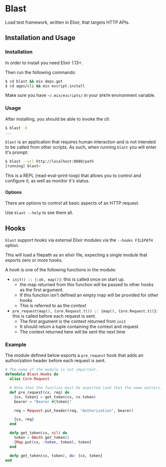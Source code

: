 # Blast

Load test framework, written in Elixir, that targets HTTP APIs.

## Installation and Usage

### Installation

In order to install you need Elixir 1.13+.

Then run the following commands:
```sh
$ cd blast && mix deps.get
$ cd apps/cli && mix escript.install
```

Make sure you have `~/.mix/escripts/` in your `$PATH` environment variable.

### Usage

After installing, you should be able to invoke the cli:

```sh
$ blast -h
...
```

`blast` is an application that requires human interaction and is not intended to
be called from other scripts. As such, when running `blast` you will enter it's
prompt:

```sh
$ blast --url http://localhost:8080/path
[running] blast>
```

This is a REPL (read-eval-print-loop) that allows you to control and
configure it, as well as monitor it's status.

#### Options
There are options to control all basic aspects of an HTTP request.

Use `blast --help` to see them all.

## Hooks
`blast` support _hooks_ via external Elixir modules via the `--hooks FILEPATH` option.

This will load a filepath as an elixir file, expecting a single module that exports
zero or more hooks.

A _hook_ is one of the following functions in the module:
- `init() :: {:ok, map()}`: this is called once on start up.
  - the map returned from this function will be passed to other hooks\
    as the first argument.
  - If this function isn't defined an empty map will be provided for other hooks
  - This is referred to as the _context_
- `pre_request(map(), Core.Request.t()) :: {map(), Core.Request.t()}`: this is called before each request is sent.
  - The first argument is the context returned from `init`
  - It should return a tuple containing the context and request
  - The context returned here will be sent the next time

### Example

The module defined below exports a `pre_request` hook that adds
an authorization header before each request is sent.

```elixir
# The name of the module is not important.
defmodule Blast.Hooks do
  alias Core.Request

  # Note that the function must be exported (and that the name matters).
  def pre_request(cx, req) do
    {cx, token} = get_token(cx, cx.token)
    bearer = "Bearer #{token}"

    req = Request.put_header(req, "Authorization", bearer)

    {cx, req}
  end

  defp get_token(cx, nil) do
    token = OAuth.get_token()
    {Map.put(cx, :token, token), token}
  end

  defp get_token(cx, token), do: {cx, token}
end
```

